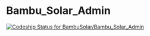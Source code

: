# Bambu_Solar_Admin

[ ![Codeship Status for BambuSolar/Bambu_Solar_Admin](https://app.codeship.com/projects/9bd12e10-d819-0134-f965-4e471868a2e5/status?branch=master)](https://app.codeship.com/projects/203162)
